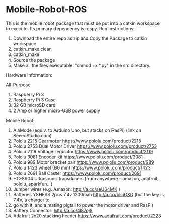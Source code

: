 # Mobile-Robot-ROS

This is the mobile robot package that must be put into a catkin workspace to execute. Its primary dependency is rospy.
Run Instructions:
1. Download the entire repo as zip and Copy the Package to catkin workspace
2. catkin_make clean 
3. catkin_make
4. Source the package
5. Make all the files executable: "chmod +x *.py" in the src directory.


Hardware Information:

All-Purpose:
1. Raspberry Pi 3 
2. Raspberry Pi 3 Case 
3. 32 GB microSD card 
4. 2 Amp or higher micro-USB power supply 

Mobile Robot:
1. AlaMode (equiv. to Arduino Uno, but stacks on RasPi) (link on SeeedStudio.com)
2. Pololu 2215 Gearmotor https://www.pololu.com/product/2215
3. Pololu 2753 Dual Motor Driver https://www.pololu.com/product/2753
4. Pololu 2119 Voltage regulator https://www.pololu.com/product/2119
5. Pololu 3081 Encoder kit https://www.pololu.com/product/3081
6. Pololu 989 Motor bracket pair https://www.pololu.com/product/989
7. Pololu 1423 wheel (60 mm) https://www.pololu.com/product/1423
8. Pololu 2691 Ball Caster https://www.pololu.com/product/2691
9. HC-SR04 Ultrasound transducers (from anywhere – amazon, adafruit, pololu, sparkfun…)
10. Jumper wires (e.g. Amazon: http://a.co/aeU64MK )
11. Batteries YSHESS 2pcs 7.4v 1200mah http://a.co/blciGXO (but the key is 7.4V, a charger to
12. go with it, and a mating pigtail to power the motor driver and RasPi)
13. Battery Connector: http://a.co/4l87pj8
14. Adafruit 2x20 stacking header https://www.adafruit.com/product/2223

